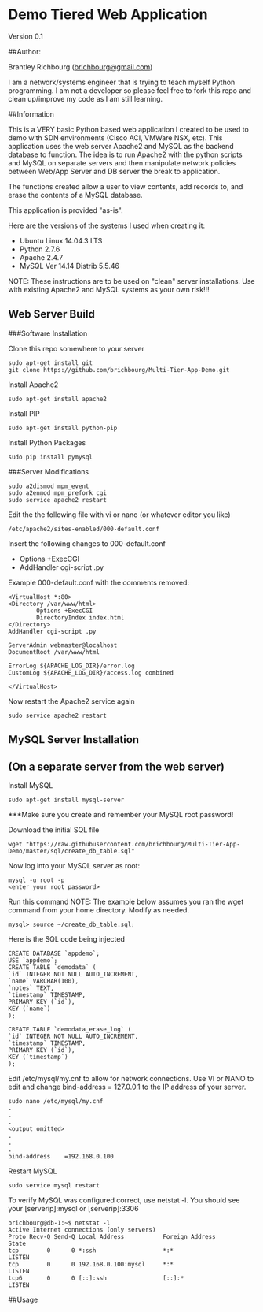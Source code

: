 # Demo Tiered Web Application

Version 0.1 

##Author:

Brantley Richbourg (brichbourg@gmail.com)

I am a network/systems engineer that is trying to teach myself Python programming.  I am not a developer so please feel free to fork this repo and clean up/improve my code as I am still learning.  

##Information

This is a VERY basic Python based web application I created to be used to demo with SDN environments (Cisco ACI, VMWare NSX, etc).  This application uses the web server Apache2 and MySQL as the backend database to function.  The idea is to run Apache2 with the python scripts and MySQL on separate servers and then manipulate network policies between Web/App Server and DB server the break to application.

The functions created allow a user to view contents, add records to, and erase the contents of a MySQL database. 

This application is provided "as-is".

Here are the versions of the systems I used when creating it:

* Ubuntu Linux 14.04.3 LTS
* Python 2.7.6
* Apache 2.4.7 
* MySQL Ver 14.14 Distrib 5.5.46

NOTE: These instructions are to be used on "clean" server installations.  Use with existing Apache2 and MySQL systems as your own risk!!!

## Web Server Build

###Software Installation

Clone this repo somewhere to your server

	sudo apt-get install git
	git clone https://github.com/brichbourg/Multi-Tier-App-Demo.git

Install Apache2

	sudo apt-get install apache2

Install PIP

	sudo apt-get install python-pip

Install Python Packages

	sudo pip install pymysql

###Server Modifications

	sudo a2dismod mpm_event
	sudo a2enmod mpm_prefork cgi
	sudo service apache2 restart

Edit the the following file with vi or nano (or whatever editor you like)

	/etc/apache2/sites-enabled/000-default.conf

Insert the following changes to 000-default.conf

* Options +ExecCGI
* AddHandler cgi-script .py
	
Example 000-default.conf with the comments removed:

	<VirtualHost *:80>
	<Directory /var/www/html>
    		Options +ExecCGI
    		DirectoryIndex index.html
	</Directory>
	AddHandler cgi-script .py

	ServerAdmin webmaster@localhost
	DocumentRoot /var/www/html

	ErrorLog ${APACHE_LOG_DIR}/error.log
	CustomLog ${APACHE_LOG_DIR}/access.log combined

	</VirtualHost>

Now restart the Apache2 service again

	sudo service apache2 restart

## MySQL Server Installation 
## (On a separate server from the web server)

Install MySQL
	
	sudo apt-get install mysql-server

***Make sure you create and remember your MySQL root password!

Download the initial SQL file

	wget "https://raw.githubusercontent.com/brichbourg/Multi-Tier-App-Demo/master/sql/create_db_table.sql"

Now log into your MySQL server as root:

	mysql -u root -p
	<enter your root password>

Run this command 
NOTE: The example below assumes you ran the wget command from your home directory.  Modify as needed.

	mysql> source ~/create_db_table.sql;

Here is the SQL code being injected


	CREATE DATABASE `appdemo`;
	USE `appdemo`;
	CREATE TABLE `demodata` (
	`id` INTEGER NOT NULL AUTO_INCREMENT,
	`name` VARCHAR(100),
	`notes` TEXT,
	`timestamp` TIMESTAMP,
	PRIMARY KEY (`id`),
	KEY (`name`)
	);

	CREATE TABLE `demodata_erase_log` (
	`id` INTEGER NOT NULL AUTO_INCREMENT,
	`timestamp` TIMESTAMP,
	PRIMARY KEY (`id`),
	KEY (`timestamp`)
	);

Edit /etc/mysql/my.cnf to allow for network connections.  Use VI or NANO to edit and change bind-address = 127.0.0.1 to the IP address of your server.
	
	sudo nano /etc/mysql/my.cnf
	.
	.
	.
	<output omitted>
	.
	.
	.
	bind-address	=192.168.0.100

Restart MySQL

	sudo service mysql restart

To verify MySQL was configured correct, use netstat -l.  You should see your [serverip]:mysql or [serverip]:3306

	brichbourg@db-1:~$ netstat -l
	Active Internet connections (only servers)
	Proto Recv-Q Send-Q Local Address           Foreign Address         State      
	tcp        0      0 *:ssh                   *:*                     LISTEN     
	tcp        0      0 192.168.0.100:mysql     *:*                     LISTEN     
	tcp6       0      0 [::]:ssh                [::]:*                  LISTEN  


##Usage





